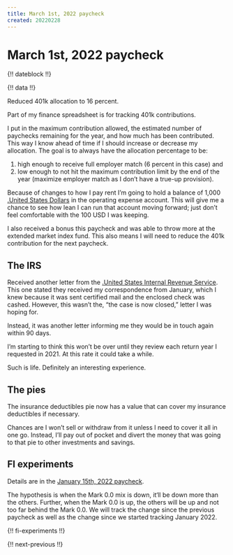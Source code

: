 ```yaml
---
title: March 1st, 2022 paycheck
created: 20220228
---
```


# March 1st, 2022 paycheck

{!! dateblock !!}

{!! data !!}

Reduced 401k allocation to 16 percent.

Part of my finance spreadsheet is for tracking 401k contributions.

I put in the maximum contribution allowed, the estimated number of paychecks remaining for the year, and how much has been contributed. This way I know ahead of time if I should increase or decrease my allocation. The goal is to always have the allocation percentage to be:

1. high enough to receive full employer match (6 percent in this case) and
2. low enough to not hit the maximum contribution limit by the end of the year (maximize employer match as I don’t have a true-up provision).

Because of changes to how I pay rent I’m going to hold a balance of 1,000 [.United States Dollars](USD) in the operating expense account. This will give me a chance to see how lean I can run that account moving forward; just don’t feel comfortable with the 100 USD I was keeping.

I also received a bonus this paycheck and was able to throw more at the extended market index fund. This also means I will need to reduce the 401k contribution for the next paycheck.

## The IRS

Received another letter from the [.United States Internal Revenue Service](IRS). This one stated they received my correspondence from January, which I knew because it was sent certified mail and the enclosed check was cashed. However, this wasn’t the, “the case is now closed,” letter I was hoping for.

Instead, it was another letter informing me they would be in touch again within 90 days.

I’m starting to think this won’t be over until they review each return year I requested in 2021. At this rate it could take a while.

Such is life. Definitely an interesting experience.

## The pies

The insurance deductibles pie now has a value that can cover my insurance deductibles if necessary.

Chances are I won’t sell or withdraw from it unless I need to cover it all in one go. Instead, I’ll pay out of pocket and divert the money that was going to that pie to other investments and savings.

## FI experiments

Details are in the [January 15th, 2022 paycheck](/experiences/finances/paycheck-to-paycheck/20220115/#fi-experiments).

The hypothesis is when the Mark 0.0 mix is down, it‘ll be down more than the others. Further, when the Mark 0.0 is up, the others will be up and not too far behind the Mark 0.0. We will track the change since the previous paycheck as well as the change since we started tracking January 2022.

{!! fi-experiments !!}

{!! next-previous !!}
